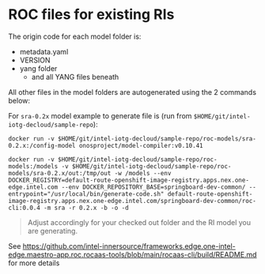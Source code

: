# ROC files for existing RIs

The origin code for each model folder is:
* metadata.yaml
* VERSION
* yang folder
  * and all YANG files beneath

All other files in the model folders are autogenerated using the 2 commands below:

For `sra-0.2x` model example to generate file is (run from `$HOME/git/intel-iotg-decloud/sample-repo`):

```shell
docker run -v $HOME/git/intel-iotg-decloud/sample-repo/roc-models/sra-0.2.x:/config-model onosproject/model-compiler:v0.10.41
```

```shell
docker run -v $HOME/git/intel-iotg-decloud/sample-repo/roc-models:/models -v $HOME/git/intel-iotg-decloud/sample-repo/roc-models/sra-0.2.x/out:/tmp/out -w /models --env DOCKER_REGISTRY=default-route-openshift-image-registry.apps.nex.one-edge.intel.com --env DOCKER_REPOSITORY_BASE=springboard-dev-common/ --entrypoint="/usr/local/bin/generate-code.sh" default-route-openshift-image-registry.apps.nex.one-edge.intel.com/springboard-dev-common/roc-cli:0.0.4 -m sra -r 0.2.x -b -o -d
```

> Adjust accordingly for your checked out folder and the RI model you are generating.

See https://github.com/intel-innersource/frameworks.edge.one-intel-edge.maestro-app.roc.rocaas-tools/blob/main/rocaas-cli/build/README.md for more details
